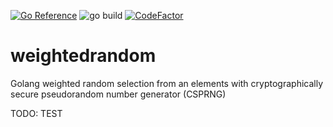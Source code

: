 [![Go Reference](https://pkg.go.dev/badge/github.com/alparslanahmed/weightedrandom.svg)](https://pkg.go.dev/github.com/alparslanahmed/weightedrandom)
![go build](https://github.com/alparslanahmed/weightedrandom/actions/workflows/go.yml/badge.svg)
[![CodeFactor](https://www.codefactor.io/repository/github/alparslanahmed/weightedrandom/badge)](https://www.codefactor.io/repository/github/alparslanahmed/weightedrandom)
# weightedrandom
Golang weighted random selection from an elements with cryptographically secure pseudorandom number generator (CSPRNG)


TODO: TEST
